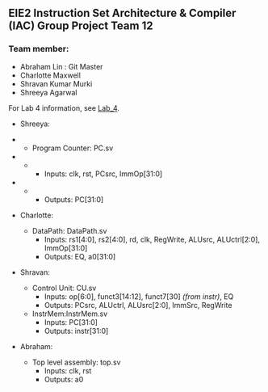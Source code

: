 ## EIE2 Instruction Set Architecture & Compiler (IAC) Group Project Team 12

### Team member:
- Abraham Lin : Git Master
- Charlotte Maxwell 
- Shravan Kumar Murki 
- Shreeya Agarwal 

For Lab 4 information, see [Lab_4](./Specifications//Lab_4.md).

- Shreeya:
- - Program Counter: PC.sv
- - - Inputs: clk, rst, PCsrc, ImmOp[31:0]
- - - Outputs: PC[31:0]

- Charlotte:
    - DataPath: DataPath.sv
        - Inputs: rs1[4:0], rs2[4:0], rd, clk, RegWrite, ALUsrc, ALUctrl[2:0], ImmOp[31:0]
        - Outputs: EQ, a0[31:0]

- Shravan:
    - Control Unit: CU.sv
        - Inputs: op[6:0], funct3[14:12], funct7[30] _(from instr)_, EQ
        - Outputs: PCsrc, ALUctrl, ALUsrc[2:0], ImmSrc, RegWrite
    - InstrMem:InstrMem.sv
        - Inputs: PC[31:0]
        - Outputs: instr[31:0] 
- Abraham:
    - Top level assembly: top.sv
        - Inputs: clk, rst
        - Outputs: a0 